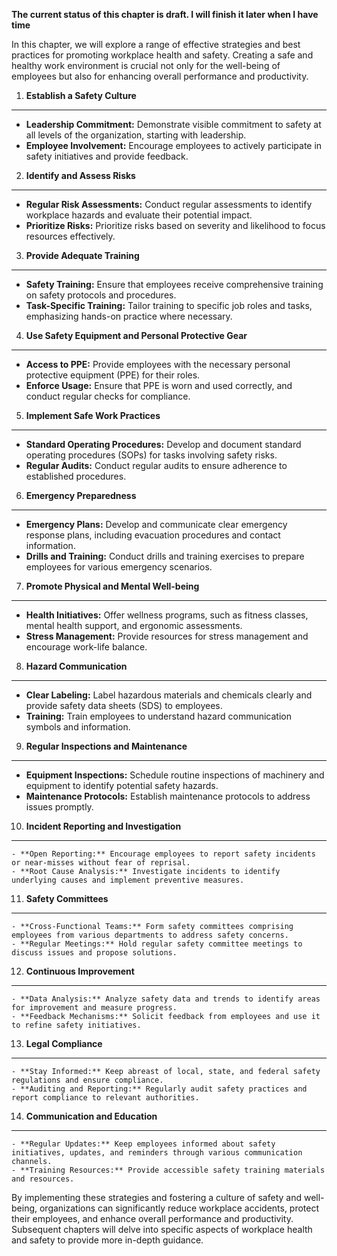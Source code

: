 **The current status of this chapter is draft. I will finish it later when I have time**

In this chapter, we will explore a range of effective strategies and best practices for promoting workplace health and safety. Creating a safe and healthy work environment is crucial not only for the well-being of employees but also for enhancing overall performance and productivity.

1. **Establish a Safety Culture**
---------------------------------

* **Leadership Commitment:** Demonstrate visible commitment to safety at all levels of the organization, starting with leadership.
* **Employee Involvement:** Encourage employees to actively participate in safety initiatives and provide feedback.

2. **Identify and Assess Risks**
--------------------------------

* **Regular Risk Assessments:** Conduct regular assessments to identify workplace hazards and evaluate their potential impact.
* **Prioritize Risks:** Prioritize risks based on severity and likelihood to focus resources effectively.

3. **Provide Adequate Training**
--------------------------------

* **Safety Training:** Ensure that employees receive comprehensive training on safety protocols and procedures.
* **Task-Specific Training:** Tailor training to specific job roles and tasks, emphasizing hands-on practice where necessary.

4. **Use Safety Equipment and Personal Protective Gear**
--------------------------------------------------------

* **Access to PPE:** Provide employees with the necessary personal protective equipment (PPE) for their roles.
* **Enforce Usage:** Ensure that PPE is worn and used correctly, and conduct regular checks for compliance.

5. **Implement Safe Work Practices**
------------------------------------

* **Standard Operating Procedures:** Develop and document standard operating procedures (SOPs) for tasks involving safety risks.
* **Regular Audits:** Conduct regular audits to ensure adherence to established procedures.

6. **Emergency Preparedness**
-----------------------------

* **Emergency Plans:** Develop and communicate clear emergency response plans, including evacuation procedures and contact information.
* **Drills and Training:** Conduct drills and training exercises to prepare employees for various emergency scenarios.

7. **Promote Physical and Mental Well-being**
---------------------------------------------

* **Health Initiatives:** Offer wellness programs, such as fitness classes, mental health support, and ergonomic assessments.
* **Stress Management:** Provide resources for stress management and encourage work-life balance.

8. **Hazard Communication**
---------------------------

* **Clear Labeling:** Label hazardous materials and chemicals clearly and provide safety data sheets (SDS) to employees.
* **Training:** Train employees to understand hazard communication symbols and information.

9. **Regular Inspections and Maintenance**
------------------------------------------

* **Equipment Inspections:** Schedule routine inspections of machinery and equipment to identify potential safety hazards.
* **Maintenance Protocols:** Establish maintenance protocols to address issues promptly.

10. **Incident Reporting and Investigation**
--------------------------------------------

    - **Open Reporting:** Encourage employees to report safety incidents or near-misses without fear of reprisal.
    - **Root Cause Analysis:** Investigate incidents to identify underlying causes and implement preventive measures.

11. **Safety Committees**
-------------------------

    - **Cross-Functional Teams:** Form safety committees comprising employees from various departments to address safety concerns.
    - **Regular Meetings:** Hold regular safety committee meetings to discuss issues and propose solutions.

12. **Continuous Improvement**
------------------------------

    - **Data Analysis:** Analyze safety data and trends to identify areas for improvement and measure progress.
    - **Feedback Mechanisms:** Solicit feedback from employees and use it to refine safety initiatives.

13. **Legal Compliance**
------------------------

    - **Stay Informed:** Keep abreast of local, state, and federal safety regulations and ensure compliance.
    - **Auditing and Reporting:** Regularly audit safety practices and report compliance to relevant authorities.

14. **Communication and Education**
-----------------------------------

    - **Regular Updates:** Keep employees informed about safety initiatives, updates, and reminders through various communication channels.
    - **Training Resources:** Provide accessible safety training materials and resources.

By implementing these strategies and fostering a culture of safety and well-being, organizations can significantly reduce workplace accidents, protect their employees, and enhance overall performance and productivity. Subsequent chapters will delve into specific aspects of workplace health and safety to provide more in-depth guidance.
